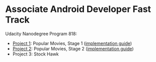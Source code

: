 # Associate Android Developer Fast Track
Udacity Nanodegree Program 818:
  - [Project 1](https://github.com/falvojr/udacity-nd-818/tree/master/Project1): Popular Movies, Stage 1 ([implementation guide](https://docs.google.com/document/d/1ZlN1fUsCSKuInLECcJkslIqvpKlP7jWL2TP9m6UiA6I/pub?embedded=true#h.3omxhyonl2o1))
  - [Project 2](https://github.com/falvojr/udacity-nd-818/tree/master/Project2): Popular Movies, Stage 2 ([implementation guide](https://docs.google.com/document/d/1ZlN1fUsCSKuInLECcJkslIqvpKlP7jWL2TP9m6UiA6I/pub?embedded=true#h.7sxo8jefdfll))
  - Project 3: Stock Hawk
